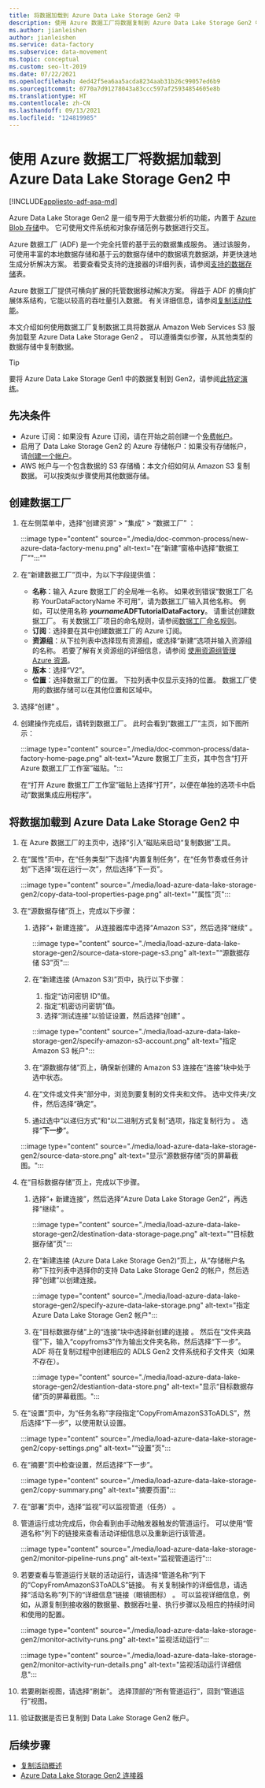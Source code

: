 ```yaml
---
title: 将数据加载到 Azure Data Lake Storage Gen2 中
description: 使用 Azure 数据工厂将数据复制到 Azure Data Lake Storage Gen2 中
ms.author: jianleishen
author: jianleishen
ms.service: data-factory
ms.subservice: data-movement
ms.topic: conceptual
ms.custom: seo-lt-2019
ms.date: 07/22/2021
ms.openlocfilehash: 4ed42f5ea6aa5acda8234aab31b26c99057ed6b9
ms.sourcegitcommit: 0770a7d91278043a83ccc597af25934854605e8b
ms.translationtype: HT
ms.contentlocale: zh-CN
ms.lasthandoff: 09/13/2021
ms.locfileid: "124819985"
---
```

# <a name="load-data-into-azure-data-lake-storage-gen2-with-azure-data-factory"></a>使用 Azure 数据工厂将数据加载到 Azure Data Lake Storage Gen2 中

[!INCLUDE[appliesto-adf-asa-md](includes/appliesto-adf-asa-md.md)]

Azure Data Lake Storage Gen2 是一组专用于大数据分析的功能，内置于 [Azure Blob 存储](../storage/blobs/storage-blobs-introduction.md)中。 它可使用文件系统和对象存储范例与数据进行交互。

Azure 数据工厂 (ADF) 是一个完全托管的基于云的数据集成服务。 通过该服务，可使用丰富的本地数据存储和基于云的数据存储中的数据填充数据湖，并更快速地生成分析解决方案。 若要查看受支持的连接器的详细列表，请参阅[支持的数据存储](copy-activity-overview.md#supported-data-stores-and-formats)表。

Azure 数据工厂提供可横向扩展的托管数据移动解决方案。 得益于 ADF 的横向扩展体系结构，它能以较高的吞吐量引入数据。 有关详细信息，请参阅[复制活动性能](copy-activity-performance.md)。

本文介绍如何使用数据工厂复制数据工具将数据从 Amazon Web Services S3 服务加载至 Azure Data Lake Storage Gen2 。 可以遵循类似步骤，从其他类型的数据存储中复制数据。

>[!TIP]
>要将 Azure Data Lake Storage Gen1 中的数据复制到 Gen2，请参阅[此特定演练](load-azure-data-lake-storage-gen2-from-gen1.md)。

## <a name="prerequisites"></a>先决条件

* Azure 订阅：如果没有 Azure 订阅，请在开始之前创建一个[免费帐户](https://azure.microsoft.com/free/)。
* 启用了 Data Lake Storage Gen2 的 Azure 存储帐户：如果没有存储帐户，请[创建一个帐户](https://ms.portal.azure.com/#create/Microsoft.StorageAccount-ARM)。
* AWS 帐户与一个包含数据的 S3 存储桶：本文介绍如何从 Amazon S3 复制数据。 可以按类似步骤使用其他数据存储。

## <a name="create-a-data-factory"></a>创建数据工厂

1. 在左侧菜单中，选择“创建资源” > “集成” > “数据工厂”  ：
   
   :::image type="content" source="./media/doc-common-process/new-azure-data-factory-menu.png" alt-text="在“新建”窗格中选择“数据工厂”":::&quot;&quot;

2. 在“新建数据工厂”页中，为以下字段提供值：
 
    * **名称**：输入 Azure 数据工厂的全局唯一名称。 如果收到错误“数据工厂名称 YourDataFactoryName 不可用”，请为数据工厂输入其他名称。 例如，可以使用名称 _**yourname**_**ADFTutorialDataFactory**。 请重试创建数据工厂。 有关数据工厂项目的命名规则，请参阅[数据工厂命名规则](naming-rules.md)。
    * **订阅**：选择要在其中创建数据工厂的 Azure 订阅。 
    * **资源组**：从下拉列表中选择现有资源组，或选择“新建”选项并输入资源组的名称。 若要了解有关资源组的详细信息，请参阅 [使用资源组管理 Azure 资源](../azure-resource-manager/management/overview.md)。  
    * **版本**：选择“V2”。
    * **位置**：选择数据工厂的位置。 下拉列表中仅显示支持的位置。 数据工厂使用的数据存储可以在其他位置和区域中。 

3. 选择“创建” 。

4. 创建操作完成后，请转到数据工厂。 此时会看到“数据工厂”主页，如下图所示： 
   
   :::image type="content" source="./media/doc-common-process/data-factory-home-page.png" alt-text="Azure 数据工厂主页，其中包含“打开 Azure 数据工厂工作室”磁贴。":::

   在“打开 Azure 数据工厂工作室”磁贴上选择“打开”，以便在单独的选项卡中启动“数据集成应用程序”。 

## <a name="load-data-into-azure-data-lake-storage-gen2"></a>将数据加载到 Azure Data Lake Storage Gen2 中

1. 在 Azure 数据工厂的主页中，选择“引入”磁贴来启动“复制数据”工具。

2. 在“属性”页中，在“任务类型”下选择“内置复制任务”，在“任务节奏或任务计划”下选择“现在运行一次”，然后选择“下一页”。

    :::image type="content" source="./media/load-azure-data-lake-storage-gen2/copy-data-tool-properties-page.png" alt-text="“属性”页":::
3. 在“源数据存储”页上，完成以下步骤：
    1. 选择“+ 新建连接”。 从连接器库中选择“Amazon S3”，然后选择“继续” 。
    
        :::image type="content" source="./media/load-azure-data-lake-storage-gen2/source-data-store-page-s3.png" alt-text="“源数据存储 S3”页":::
    
    1. 在“新建连接 (Amazon S3)”页中，执行以下步骤：

        1. 指定“访问密钥 ID”值。
        1. 指定“机密访问密钥”值。
        1. 选择“测试连接”以验证设置，然后选择“创建” 。
    
          :::image type="content" source="./media/load-azure-data-lake-storage-gen2/specify-amazon-s3-account.png" alt-text="指定 Amazon S3 帐户":::

    1. 在“源数据存储”页上，确保新创建的 Amazon S3 连接在“连接”块中处于选中状态。 
    1. 在“文件或文件夹”部分中，浏览到要复制的文件夹和文件。 选中文件夹/文件，然后选择“确定”。
    1. 通过选中“以递归方式”和“以二进制方式复制”选项，指定复制行为 。 选择“**下一步**”。

    :::image type="content" source="./media/load-azure-data-lake-storage-gen2/source-data-store.png" alt-text="显示“源数据存储”页的屏幕截图。":::
    
4. 在“目标数据存储”页上，完成以下步骤。
    1. 选择“+ 新建连接”，然后选择“Azure Data Lake Storage Gen2”，再选择“继续”  。

        :::image type="content" source="./media/load-azure-data-lake-storage-gen2/destination-data-storage-page.png" alt-text="“目标数据存储”页":::
    
    1. 在“新建连接 (Azure Data Lake Storage Gen2)”页上，从“存储帐户名称”下拉列表中选择你的支持 Data Lake Storage Gen2 的帐户，然后选择“创建”以创建连接。  

        :::image type="content" source="./media/load-azure-data-lake-storage-gen2/specify-azure-data-lake-storage.png" alt-text="指定 Azure Data Lake Storage Gen2 帐户":::

    1. 在“目标数据存储”上的“连接”块中选择新创建的连接 。 然后在“文件夹路径”下，输入“copyfroms3”作为输出文件夹名称，然后选择“下一步”。 ADF 将在复制过程中创建相应的 ADLS Gen2 文件系统和子文件夹（如果不存在）。

        :::image type="content" source="./media/load-azure-data-lake-storage-gen2/destiantion-data-store.png" alt-text="显示“目标数据存储”页的屏幕截图。":::   
    
5. 在“设置”页中，为“任务名称”字段指定“CopyFromAmazonS3ToADLS”，然后选择“下一步”，以使用默认设置。

    :::image type="content" source="./media/load-azure-data-lake-storage-gen2/copy-settings.png" alt-text="“设置”页":::

6. 在“摘要”页中检查设置，然后选择“下一步”。

    :::image type="content" source="./media/load-azure-data-lake-storage-gen2/copy-summary.png" alt-text="摘要页面":::

7. 在“部署”页中，选择“监视”可以监视管道（任务） 。 
 
8. 管道运行成功完成后，你会看到由手动触发器触发的管道运行。 可以使用“管道名称”列下的链接来查看活动详细信息以及重新运行该管道。

    :::image type="content" source="./media/load-azure-data-lake-storage-gen2/monitor-pipeline-runs.png" alt-text="监视管道运行":::

9. 若要查看与管道运行关联的活动运行，请选择“管道名称”列下的“CopyFromAmazonS3ToADLS”链接。  有关复制操作的详细信息，请选择“活动名称”列下的“详细信息”链接（眼镜图标） 。 可以监视详细信息，例如，从源复制到接收器的数据量、数据吞吐量、执行步骤以及相应的持续时间和使用的配置。
 
    :::image type="content" source="./media/load-azure-data-lake-storage-gen2/monitor-activity-runs.png" alt-text="监视活动运行":::
    
    :::image type="content" source="./media/load-azure-data-lake-storage-gen2/monitor-activity-run-details.png" alt-text="监视活动运行详细信息":::

10. 若要刷新视图，请选择“刷新”。 选择顶部的“所有管道运行”，回到“管道运行”视图。

11. 验证数据是否已复制到 Data Lake Storage Gen2 帐户。

## <a name="next-steps"></a>后续步骤

* [复制活动概述](copy-activity-overview.md)
* [Azure Data Lake Storage Gen2 连接器](connector-azure-data-lake-storage.md)
